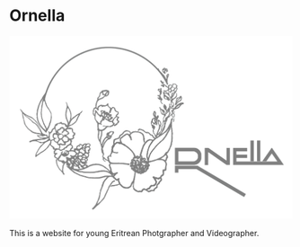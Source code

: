 # Ornella

![Ornella - Habesha's Videographer and photographer](./imgs/logodesign1.png)

This is a website for young Eritrean Photgrapher and Videographer.
<!-- # OtherAman -->
